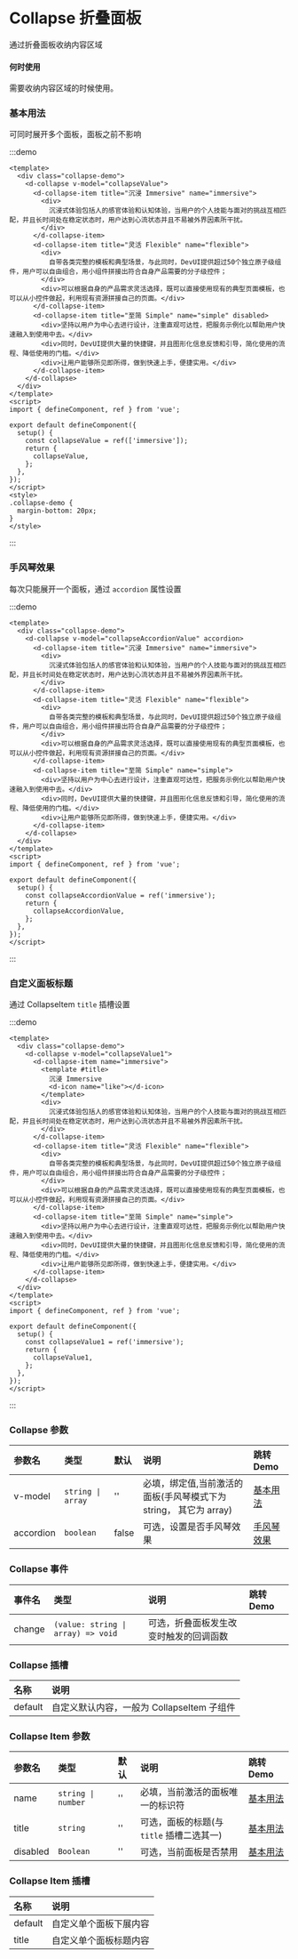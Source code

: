 # Collapse 折叠面板

通过折叠面板收纳内容区域

#### 何时使用

需要收纳内容区域的时候使用。

### 基本用法

可同时展开多个面板，面板之前不影响

:::demo

```vue
<template>
  <div class="collapse-demo">
    <d-collapse v-model="collapseValue">
      <d-collapse-item title="沉浸 Immersive" name="immersive">
        <div>
          沉浸式体验包括人的感官体验和认知体验，当用户的个人技能与面对的挑战互相匹配，并且长时间处在稳定状态时，用户达到心流状态并且不易被外界因素所干扰。
        </div>
      </d-collapse-item>
      <d-collapse-item title="灵活 Flexible" name="flexible">
        <div>
          自带各类完整的模板和典型场景，与此同时，DevUI提供超过50个独立原子级组件，用户可以自由组合，用小组件拼接出符合自身产品需要的分子级控件；
        </div>
        <div>可以根据自身的产品需求灵活选择，既可以直接使用现有的典型页面模板，也可以从小控件做起，利用现有资源拼接自己的页面。</div>
      </d-collapse-item>
      <d-collapse-item title="至简 Simple" name="simple" disabled>
        <div>坚持以用户为中心去进行设计，注重直观可达性，把服务示例化以帮助用户快速融入到使用中去。</div>
        <div>同时，DevUI提供大量的快捷键，并且图形化信息反馈和引导，简化使用的流程、降低使用的门槛。</div>
        <div>让用户能够所见即所得，做到快速上手，便捷实用。</div>
      </d-collapse-item>
    </d-collapse>
  </div>
</template>
<script>
import { defineComponent, ref } from 'vue';

export default defineComponent({
  setup() {
    const collapseValue = ref(['immersive']);
    return {
      collapseValue,
    };
  },
});
</script>
<style>
.collapse-demo {
  margin-bottom: 20px;
}
</style>
```

:::

### 手风琴效果

每次只能展开一个面板，通过 `accordion` 属性设置

:::demo

```vue
<template>
  <div class="collapse-demo">
    <d-collapse v-model="collapseAccordionValue" accordion>
      <d-collapse-item title="沉浸 Immersive" name="immersive">
        <div>
          沉浸式体验包括人的感官体验和认知体验，当用户的个人技能与面对的挑战互相匹配，并且长时间处在稳定状态时，用户达到心流状态并且不易被外界因素所干扰。
        </div>
      </d-collapse-item>
      <d-collapse-item title="灵活 Flexible" name="flexible">
        <div>
          自带各类完整的模板和典型场景，与此同时，DevUI提供超过50个独立原子级组件，用户可以自由组合，用小组件拼接出符合自身产品需要的分子级控件；
        </div>
        <div>可以根据自身的产品需求灵活选择，既可以直接使用现有的典型页面模板，也可以从小控件做起，利用现有资源拼接自己的页面。</div>
      </d-collapse-item>
      <d-collapse-item title="至简 Simple" name="simple">
        <div>坚持以用户为中心去进行设计，注重直观可达性，把服务示例化以帮助用户快速融入到使用中去。</div>
        <div>同时，DevUI提供大量的快捷键，并且图形化信息反馈和引导，简化使用的流程、降低使用的门槛。</div>
        <div>让用户能够所见即所得，做到快速上手，便捷实用。</div>
      </d-collapse-item>
    </d-collapse>
  </div>
</template>
<script>
import { defineComponent, ref } from 'vue';

export default defineComponent({
  setup() {
    const collapseAccordionValue = ref('immersive');
    return {
      collapseAccordionValue,
    };
  },
});
</script>
```

:::

### 自定义面板标题

通过 CollapseItem `title` 插槽设置

:::demo

```vue
<template>
  <div class="collapse-demo">
    <d-collapse v-model="collapseValue1">
      <d-collapse-item name="immersive">
        <template #title>
          沉浸 Immersive
          <d-icon name="like"></d-icon>
        </template>
        <div>
          沉浸式体验包括人的感官体验和认知体验，当用户的个人技能与面对的挑战互相匹配，并且长时间处在稳定状态时，用户达到心流状态并且不易被外界因素所干扰。
        </div>
      </d-collapse-item>
      <d-collapse-item title="灵活 Flexible" name="flexible">
        <div>
          自带各类完整的模板和典型场景，与此同时，DevUI提供超过50个独立原子级组件，用户可以自由组合，用小组件拼接出符合自身产品需要的分子级控件；
        </div>
        <div>可以根据自身的产品需求灵活选择，既可以直接使用现有的典型页面模板，也可以从小控件做起，利用现有资源拼接自己的页面。</div>
      </d-collapse-item>
      <d-collapse-item title="至简 Simple" name="simple">
        <div>坚持以用户为中心去进行设计，注重直观可达性，把服务示例化以帮助用户快速融入到使用中去。</div>
        <div>同时，DevUI提供大量的快捷键，并且图形化信息反馈和引导，简化使用的流程、降低使用的门槛。</div>
        <div>让用户能够所见即所得，做到快速上手，便捷实用。</div>
      </d-collapse-item>
    </d-collapse>
  </div>
</template>
<script>
import { defineComponent, ref } from 'vue';

export default defineComponent({
  setup() {
    const collapseValue1 = ref('immersive');
    return {
      collapseValue1,
    };
  },
});
</script>
```

:::

### Collapse 参数

| 参数名    | 类型              | 默认  | 说明                                                              | 跳转 Demo                 |
| :-------- | :---------------- | :---- | :---------------------------------------------------------------- | :------------------------ |
| v-model   | `string \| array` | ''    | 必填，绑定值,当前激活的面板(手风琴模式下为 string， 其它为 array) | [基本用法](#基本用法)     |
| accordion | `boolean`         | false | 可选，设置是否手风琴效果                                          | [手风琴效果](#手风琴效果) |

### Collapse 事件

| 事件名 | 类型                               | 说明                                   | 跳转 Demo |
| :----- | :--------------------------------- | :------------------------------------- | :-------- |
| change | `(value: string \| array) => void` | 可选，折叠面板发生改变时触发的回调函数 |           |

### Collapse 插槽

| 名称    | 说明                                       |
| :------ | :----------------------------------------- |
| default | 自定义默认内容，一般为 CollapseItem 子组件 |

### Collapse Item 参数

| 参数名   | 类型               | 默认 | 说明                                      | 跳转 Demo             |
| :------- | :----------------- | :--- | :---------------------------------------- | :-------------------- |
| name     | `string \| number` | ''   | 必填，当前激活的面板唯一的标识符          | [基本用法](#基本用法) |
| title    | `string`           | ''   | 可选，面板的标题(与 `title` 插槽二选其一) | [基本用法](#基本用法) |
| disabled | `Boolean`          | ''   | 可选，当前面板是否禁用                    | [基本用法](#基本用法) |

### Collapse Item 插槽

| 名称    | 说明                   |
| :------ | :--------------------- |
| default | 自定义单个面板下展内容 |
| title   | 自定义单个面板标题内容 |
